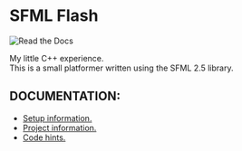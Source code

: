  # SFML Flash
 ![Read the Docs](https://img.shields.io/readthedocs/docs) 
 
  My little C++ experience.  
  This is a small platformer written using the SFML 2.5 library.


 ## DOCUMENTATION:
 * [Setup information.](docs/AppStart.md)
 * [Project information.](docs/ProjectInfo.md)
 * [Code hints.](docs/code-hints/CodeHints.md)